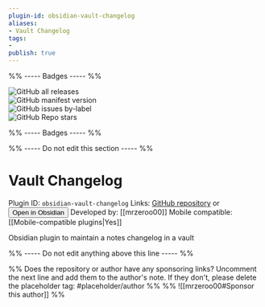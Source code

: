 ```yaml
---
plugin-id: obsidian-vault-changelog
aliases:
- Vault Changelog
tags: 
- 
publish: true
---
```


%% ----- Badges ----- %%

![GitHub all releases](https://img.shields.io/github/downloads/mrzeroo00/obsidian-vault-changelog/total?color=573E7A&logo=github&style=for-the-badge)   
![GitHub manifest version](https://img.shields.io/github/manifest-json/v/mrzeroo00/obsidian-vault-changelog?color=573E7A&logo=github&style=for-the-badge)   
![GitHub issues by-label](https://img.shields.io/github/issues/mrzeroo00/obsidian-vault-changelog/help%20wanted?color=573E7A&logo=github&style=for-the-badge)   
![GitHub Repo stars](https://img.shields.io/github/stars/mrzeroo00/obsidian-vault-changelog?color=573E7A&logo=github&style=for-the-badge)

%% ----- Badges ----- %%

%% ----- Do not edit this section ----- %%

# Vault Changelog

Plugin ID: `obsidian-vault-changelog`
Links: [GitHub repository](https://github.com/mrzeroo00/obsidian-vault-changelog) or [<button id=HH>Open in Obsidian</button>](obsidian://goto-plugin?id=obsidian-vault-changelog)
Developed by: [[mrzeroo00]]
Mobile compatible: [[Mobile-compatible plugins|Yes]]

Obsidian plugin to maintain a notes changelog in a vault

%% ----- Do not edit anything above this line ----- %% 

%% Does the repository or author have any sponsoring links? Uncomment the next line and add them to the author's note. If they don't, please delete the placeholder tag: #placeholder/author %%
%% ![[mrzeroo00#Sponsor this author]] %%
